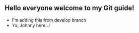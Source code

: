 
## Hello everyone welcome to my Git guide!


- I'm adding this from develop branch
- Yo, Johnny here...!












